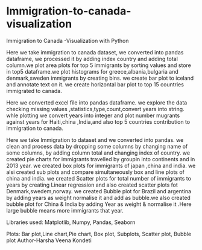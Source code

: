 # Immigration-to-canada-visualization
Immigration to Canada -Visualization with Python

Here we take immigration to canada dataset, we converted into pandas dataframe, we processed it by adding index country and adding total column.we plot area plots for top 5 immigrants by sorting values and store in top5 dataframe.we plot histograms for greece,albania,bulgaria and denmark,sweden immigrants by creating bins. we create bar plot to iceland and annotate text on it. we create horizontal bar plot to top 15 countries immigrated to canada.

Here we converted excel file into pandas dataframe. we explore the data checking missing values ,statistics,type,count,convert years into string. whle plotting we convert years into integer and plot number mugrants against years for Haiti,china ,India,and also top 5 countries contribution to immigration to canada.

Here we take Immigration to dataset and we converted into pandas. we clean and process data by dropping some columns by changing name of some columns, by adding column total and changing index of country. we created pie charts for immigrants travelled by groupin into continents and in 2013 year. we created box plots for immigrants of japan ,china and india. we alsi created sub plots and compare simultaneously box and line plots of china and india. we created Scatter plots for total number of immigrants to years by creating Linear regression and also created scatter plots fot Denmark,swedem,norway. we created Bubble plot for Brazil and argentina by adding years as weight normalise it and add as bubble.we also created bubble plot for China & India by adding Year as weight & normalise it .Here large bubble means more immigrants that year.

Libraries used:
Matplotlib, Numpy, Pandas, Seaborn

Plots: Bar plot,Line chart,Pie chart, Box plot, Subplots, Scatter plot, Bubble plot
Author-Harsha Veena Kondeti
